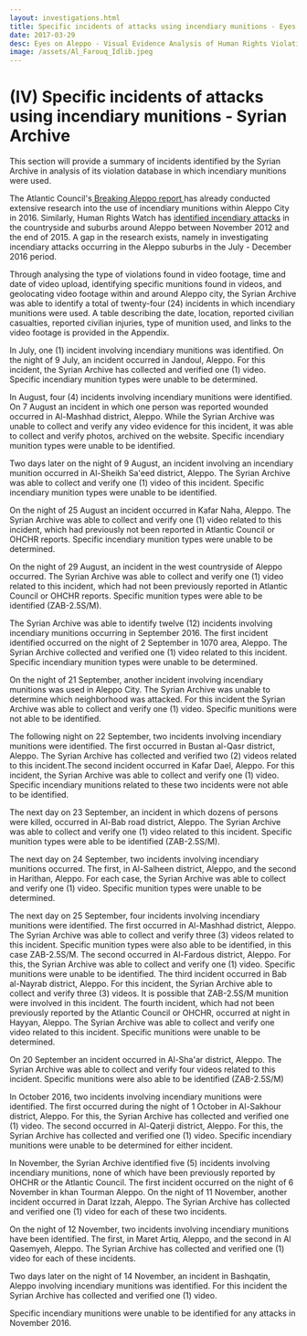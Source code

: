 ```yaml
---
layout: investigations.html
title: Specific incidents of attacks using incendiary munitions - Eyes on Aleppo
date: 2017-03-29
desc: Eyes on Aleppo - Visual Evidence Analysis of Human Rights Violations Committed in Aleppo
image: /assets/Al_Farouq_Idlib.jpeg
---
```

# (IV) Specific incidents of attacks using incendiary munitions - Syrian Archive

This section will provide a summary of incidents identified by the Syrian Archive in analysis of its violation database in which incendiary munitions were used.

The Atlantic Council's[ Breaking Aleppo report ][1]has already conducted extensive research into the use of incendiary munitions within Aleppo City in 2016. Similarly, Human Rights Watch has [identified incendiary attacks][2] in the countryside and suburbs around Aleppo between November 2012 and the end of 2015. A gap in the research exists, namely in investigating incendiary attacks occurring in the Aleppo suburbs in the July - December 2016 period.

Through analysing the type of violations found in video footage, time and date of video upload, identifying specific munitions found in videos, and geolocating video footage within and around Aleppo city, the Syrian Archive was able to identify a total of twenty-four (24) incidents in which incendiary munitions were used. A table describing the date, location, reported civilian casualties, reported civilian injuries, type of munition used, and links to the video footage is provided in the Appendix.

In July, one (1) incident involving incendiary munitions was identified. On the night of 9 July, an incident occurred in Jandoul, Aleppo. For this incident, the Syrian Archive has collected and verified one (1) video. Specific incendiary munition types were unable to be determined.

In August, four (4) incidents involving incendiary munitions were identified. On 7 August an incident in which one person was reported wounded occurred in Al-Mashhad district, Aleppo. While the Syrian Archive was unable to collect and verify any video evidence for this incident, it was able to collect and verify photos, archived on the website. Specific incendiary munition types were unable to be identified.

Two days later on the night of 9 August, an incident involving an incendiary munition occurred in Al-Sheikh Sa'eed district, Aleppo. The Syrian Archive was able to collect and verify one (1) video of this incident. Specific incendiary munition types were unable to be identified.

On the night of 25 August an incident occurred in Kafar Naha, Aleppo. The Syrian Archive was able to collect and verify one (1) video related to this incident, which had previously not been reported in Atlantic Council or OHCHR reports. Specific incendiary munition types were unable to be determined.  

On the night of 29 August, an incident in the west countryside of Aleppo occurred. The Syrian Archive was able to collect and verify one (1) video related to this incident, which had not been previously reported in Atlantic Council or OHCHR reports. Specific munition types were able to be identified (ZAB-2.5S/M).

The Syrian Archive was able to identify twelve (12) incidents involving incendiary munitions occurring in September 2016. The first incident identified occurred on the night of 2 September in 1070 area, Aleppo. The Syrian Archive collected and verified one (1) video related to this incident. Specific incendiary munition types were unable to be determined.

On the night of 21 September, another incident involving incendiary munitions was used in Aleppo City. The Syrian Archive was unable to determine which neighborhood was attacked. For this incident the Syrian Archive was able to collect and verify one (1) video. Specific munitions were not able to be identified.

The following night on 22 September, two incidents involving incendiary munitions were identified. The first occurred in Bustan al-Qasr district, Aleppo. The Syrian Archive has collected and verified two (2) videos related to this incident.The second incident occurred in Kafar Dael, Aleppo. For this incident, the Syrian Archive was able to collect and verify one (1) video.  Specific incendiary munitions related to these two incidents were not able to be identified.

The next day on 23 September, an incident in which dozens of persons were killed, occurred in Al-Bab road district, Aleppo. The Syrian Archive was able to collect and verify one (1) video related to this incident. Specific munition types were able to be identified (ZAB-2.5S/M).

The next day on 24 September, two incidents involving incendiary munitions occurred. The first, in Al-Salheen district, Aleppo, and the second in Harithan, Aleppo. For each case, the Syrian Archive was able to collect and verify one (1) video. Specific munition types were unable to be determined.

The next day on 25 September, four incidents involving incendiary munitions were identified. The first occurred in Al-Mashhad district, Aleppo. The Syrian Archive was able to collect and verify three (3) videos related to this incident. Specific munition types were also able to be identified, in this case ZAB-2.5S/M. The second occurred in Al-Fardous district, Aleppo. For this, the Syrian Archive was able to collect and verify one (1) video. Specific munitions were unable to be identified. The third incident occurred in Bab al-Nayrab district, Aleppo. For this incident, the Syrian Archive able to collect and verify three (3) videos. It is possible that ZAB-2.5S/M munition were involved in this incident. The fourth incident, which had not been previously reported by the Atlantic Council or OHCHR, occurred at night in Hayyan, Aleppo. The Syrian Archive was able to collect and verify one video related to this incident. Specific munitions were unable to be determined.  

On 20 September an incident occurred in Al-Sha'ar district, Aleppo. The Syrian Archive was able to collect and verify four videos related to this incident. Specific munitions were also able to be identified (ZAB-2.5S/M)

In October 2016, two incidents involving incendiary munitions were identified. The first occurred during the night of 1 October in Al-Sakhour district, Aleppo. For this, the Syrian Archive has collected and verified one (1) video. The second occurred in Al-Qaterji district, Aleppo. For this, the Syrian Archive has collected and verified one (1) video. Specific incendiary munitions were unable to be determined for either incident.

In November, the Syrian Archive identified five (5) incidents involving incendiary munitions, none of which have been previously reported by OHCHR or the Atlantic Council. The first incident occurred on the night of 6 November in khan Tourman Aleppo. On the night of 11 November, another incident occurred in Darat Izzah, Aleppo. The Syrian Archive has collected and verified one (1) video for each of these two incidents.

On the night of 12 November, two incidents involving incendiary munitions have been identified. The first, in Maret Artiq, Aleppo, and the second in Al Qasemyeh, Aleppo. The Syrian Archive has collected and verified one (1) video for each of these incidents.

Two days later on the night of 14 November, an incident in Bashqatin, Aleppo involving incendiary munitions was identified. For this incident the Syrian Archive has collected and verified one (1) video.

Specific incendiary munitions were unable to be identified for any attacks in November 2016.

[1]: http://www.publications.atlanticcouncil.org/breakingaleppo/wp-content/uploads/2017/02/BreakingAleppo.pdf
[2]: http://hrp.law.harvard.edu/wp-content/uploads/2015/11/Incendiaries-5-year-review-final.pdf
